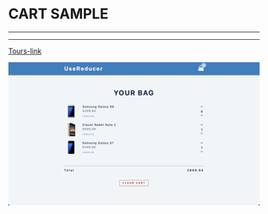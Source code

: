 # CART SAMPLE

---

---

[Tours-link](https://tours-sample-gym0tj6ee-canknbr.vercel.app/)

![alt text](img/img.png)
